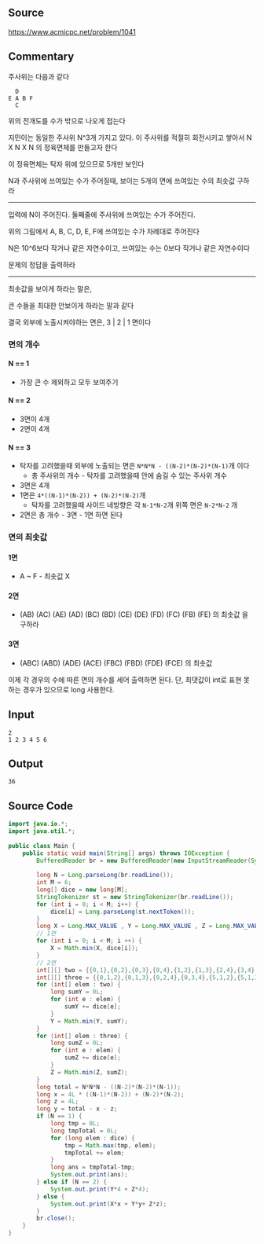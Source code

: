 
## Source

https://www.acmicpc.net/problem/1041  
  
## Commentary

주사위는 다음과 같다  
  
```  
  D
E A B F  
  C
```  
  
위의 전개도를 수가 밖으로 나오게 접는다  
  
지민이는 동일한 주사위 N^3개 가지고 있다. 이 주사위를 적절히 회전시키고 쌓아서 N X N X N 의 정육면체를 만들고자 한다  
  
이 정육면체는 탁자 위에 있으므로 5개만 보인다  
  
N과 주사위에 쓰여있는 수가 주어질때, 보이는 5개의 면에 쓰여있는 수의 최솟값 구하라  
  
---  
  
입력에 N이 주어진다. 둘째줄에 주사위에 쓰여있는 수가 주어진다.  
  
위의 그림에서 A, B, C, D, E, F에 쓰여있는 수가 차례대로 주어진다  
  
N은 10^6보다 작거나 같은 자연수이고, 쓰여있는 수는 0보다 작거나 같은 자연수이다  
  
문제의 정답을 출력하라  
  
---  
  
최솟값을 보이게 하라는 말은,  
  
큰 수들을 최대한 안보이게 하라는 말과 같다  
  
결국 외부에 노출시켜야하는 면은, 3 | 2 | 1 면이다  



### 면의 개수
#### N == 1 

   - 가장 큰 수 제외하고 모두 보여주기

#### N == 2
  
- 3면이 4개
- 2면이 4개  


#### N == 3

- 탁자를 고려했을때 외부에 노출되는 면은 `N*N*N - ((N-2)*(N-2)*(N-1)`개 이다  
	- 총 주사위의 개수 - 탁자를 고려했을때 안에 숨길 수 있는 주사위 개수  
- 3면은 4개
- 1면은 `4*((N-1)*(N-2)) + (N-2)*(N-2)`개
	- 탁자를 고려했을때 사이드 네방향은 각 `N-1*N-2`개 위쪽 면은 `N-2*N-2` 개
- 2면은 총 개수 - 3면 - 1면 하면 된다


### 면의 최솟값

#### 1면 
- A ~ F - 최솟값 X  

#### 2면

- (AB) (AC) (AE) (AD) (BC) (BD) (CE) (DE) (FD) (FC) (FB) (FE) 의 최솟값 을 구하라  
  
#### 3면

- (ABC) (ABD) (ADE) (ACE)  (FBC) (FBD) (FDE) (FCE) 의 최솟값 

이제 각 경우의 수에 따른 면의 개수를 세어 출력하면 된다. 단, 최댓값이 int로 표현 못하는 경우가 있으므로 long 사용한다.
  

## Input

```
2  
1 2 3 4 5 6  
```

## Output
```
36  
```

## Source Code

```java
import java.io.*;  
import java.util.*;  
  
public class Main {  
    public static void main(String[] args) throws IOException {  
        BufferedReader br = new BufferedReader(new InputStreamReader(System.in));  
  
        long N = Long.parseLong(br.readLine());  
        int M = 6;  
        long[] dice = new long[M];  
        StringTokenizer st = new StringTokenizer(br.readLine());  
        for (int i = 0; i < M; i++) {  
            dice[i] = Long.parseLong(st.nextToken());  
        }  
        long X = Long.MAX_VALUE , Y = Long.MAX_VALUE , Z = Long.MAX_VALUE;  
        // 1면  
        for (int i = 0; i < M; i ++) {  
            X = Math.min(X, dice[i]);  
        }  
        // 2면  
        int[][] two = {{0,1},{0,2},{0,3},{0,4},{1,2},{1,3},{2,4},{3,4},{1,5},{2,5},{3,5},{4,5}};  
        int[][] three = {{0,1,2},{0,1,3},{0,2,4},{0,3,4},{5,1,2},{5,1,3},{5,3,4},{5,2,4}};  
        for (int[] elem : two) {  
            long sumY = 0L;  
            for (int e : elem) {  
                sumY += dice[e];  
            }  
            Y = Math.min(Y, sumY);  
        }  
        for (int[] elem : three) {  
            long sumZ = 0L;  
            for (int e : elem) {  
                sumZ += dice[e];  
            }  
            Z = Math.min(Z, sumZ);  
        }  
        long total = N*N*N - ((N-2)*(N-2)*(N-1));  
        long x = 4L * ((N-1)*(N-2)) + (N-2)*(N-2);  
        long z = 4L;  
        long y = total - x - z;  
        if (N == 1) {  
            long tmp = 0L;  
            long tmpTotal = 0L;  
            for (long elem : dice) {  
                tmp = Math.max(tmp, elem);  
                tmpTotal += elem;  
            }  
            long ans = tmpTotal-tmp;  
            System.out.print(ans);  
        } else if (N == 2) {  
            System.out.print(Y*4 + Z*4);  
        } else {  
            System.out.print(X*x + Y*y+ Z*z);  
        }  
        br.close();  
    }  
}  
```
